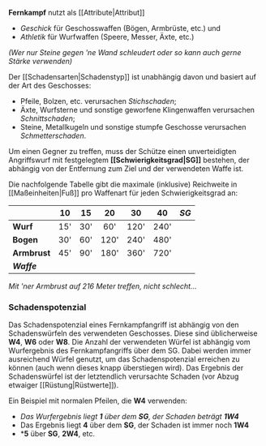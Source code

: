 **Fernkampf** nutzt als [[Attribute|Attribut]]
- *Geschick* für Geschosswaffen (Bögen, Armbrüste, etc.) und
- *Athletik* für Wurfwaffen (Speere, Messer, Äxte, etc.)

*(Wer nur Steine gegen 'ne Wand schleudert oder so kann auch gerne Stärke verwenden)*

Der [[Schadensarten|Schadenstyp]] ist unabhängig davon und basiert auf der Art des Geschosses:
- Pfeile, Bolzen, etc. verursachen *Stichschaden*;
- Äxte, Wurfsterne und sonstige geworfene Klingenwaffen verursachen *Schnittschaden*;
- Steine, Metallkugeln und sonstige stumpfe Geschosse verursachen *Schmetterschaden*.

Um einen Gegner zu treffen, muss der Schütze einen unverteidigten Angriffswurf mit festgelegtem **[[Schwierigkeitsgrad|SG]]** bestehen, der abhängig von der Entfernung zum Ziel und der verwendeten Waffe ist.

Die nachfolgende Tabelle gibt die maximale (inklusive) Reichweite in [[Maßeinheiten|Fuß]] pro Waffenart für jeden Schwierigkeitsgrad an:

|          | 10 | 15 | 20 | 30 | 40 | _SG_ |
|:---------|:--:|:--:|:--:|:--:|:--:|:--:|
|**Wurf**      | 15'| 30'| 60'|120'|240'|
|**Bogen**     | 30'| 60'|120'|240'|480'|
|**Armbrust**  | 45'| 90'|180'|360'|720'|
|**_Waffe_**| | |

*Mit 'ner Armbrust auf 216 Meter treffen, nicht schlecht...*

### Schadenspotenzial
Das Schadenspotenzial eines Fernkampfangriff ist abhängig von den Schadenswürfeln des verwendeten Geschosses. Diese sind üblicherweise **W4**, **W6** oder **W8**. Die Anzahl der verwendeten Würfel ist abhängig vom Wurfergebnis des Fernkampfangriffs über dem SG. Dabei werden immer ausreichend Würfel genutzt, um das Schadenspotenzial erreichen zu können (auch wenn dieses knapp überstiegen wird). Das Ergebnis der Schadenswürfel ist der letztendlich verursachte Schaden (vor Abzug etwaiger [[Rüstung|Rüstwerte]]).

Ein Beispiel mit normalen Pfeilen, die **W4** verwenden:
- *Das Wurfergebnis liegt __1__ über dem __SG__, der Schaden beträgt __1W4__*
- Das Ergebnis liegt __4__ über dem __SG__, der Schaden ist immer noch __1W4__
- *__5__ über __SG__, __2W4__, etc.